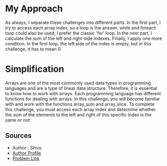 # My Approach
As always, I separate these challenges into different parts. In the first part, I try to access each array index, so a loop is the answer. while and foreach loop could also be used, I prefer the classic 'for' loop. In the next part, I calculate the sum of the left and right-side indexes. Finally, I apply one more condition. In the first loop, the left side of the index is empty, but in this challenge, it has to mean 0.

# Simplification
Arrays are one of the most commonly used data types in programming languages and are a type of linear data structure. Therefore, it is essential to know how to work with arrays. Each programming language has different functions for dealing with arrays. In this challenge, you will become familiar with and work with the functions array_sum and array_slice. To complete this challenge, you must access each array index and determine whether the sum of the elements to the left and right of this specific index is the same or not.

## Sources
- Author : Shivo 
- [Author Profile](https://www.codewars.com/users/Shivo)
- [Problem Link](https://www.codewars.com/kata/5679aa472b8f57fb8c000047)
